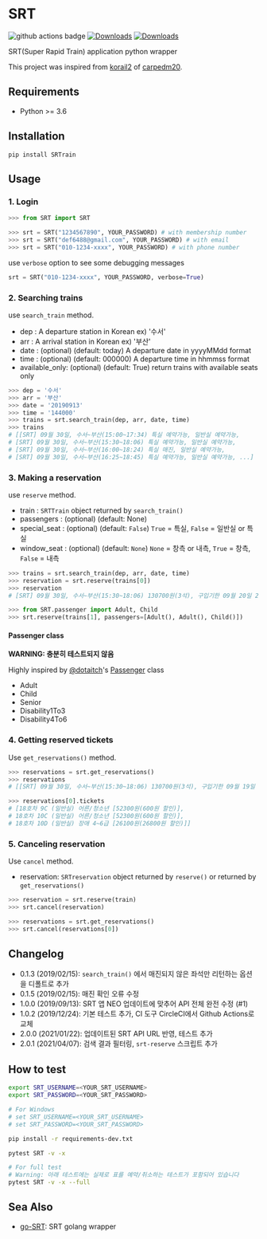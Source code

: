 # SRT

![github actions badge](https://github.com/ryanking13/SRT/workflows/Python%20package/badge.svg)
[![Downloads](https://pepy.tech/badge/srtrain)](https://pepy.tech/project/srtrain)
[![Downloads](https://pepy.tech/badge/srtrain/month)](https://pepy.tech/project/srtrain)

SRT(Super Rapid Train) application python wrapper

This project was inspired from [korail2](https://github.com/carpedm20/korail2) of [carpedm20](https://github.com/carpedm20).

## Requirements

- Python >= 3.6

## Installation

```
pip install SRTrain
```

## Usage

### 1. Login

```python
>>> from SRT import SRT

>>> srt = SRT("1234567890", YOUR_PASSWORD) # with membership number
>>> srt = SRT("def6488@gmail.com", YOUR_PASSWORD) # with email
>>> srt = SRT("010-1234-xxxx", YOUR_PASSWORD) # with phone number
```

use `verbose` option to see some debugging messages

```python
srt = SRT("010-1234-xxxx", YOUR_PASSWORD, verbose=True)
```

### 2. Searching trains

use `search_train` method.

- dep : A departure station in Korean ex) '수서'
- arr : A arrival station in Korean ex) '부산'
- date : (optional) (default: today) A departure date in yyyyMMdd format 
- time : (optional) (default: 000000) A departure time in hhmmss format 
- available_only: (optional) (default: True) return trains with available seats only 

```python
>>> dep = '수서'
>>> arr = '부산'
>>> date = '20190913'
>>> time = '144000'
>>> trains = srt.search_train(dep, arr, date, time)
>>> trains
# [[SRT] 09월 30일, 수서~부산(15:00~17:34) 특실 예약가능, 일반실 예약가능,
# [SRT] 09월 30일, 수서~부산(15:30~18:06) 특실 예약가능, 일반실 예약가능,
# [SRT] 09월 30일, 수서~부산(16:00~18:24) 특실 매진, 일반실 예약가능,
# [SRT] 09월 30일, 수서~부산(16:25~18:45) 특실 예약가능, 일반실 예약가능, ...]
```

### 3. Making a reservation

use `reserve` method.

- train : `SRTTrain` object returned by `search_train()`
- passengers : (optional) (default: None)
- special_seat : (optional) (default: `False`)  `True` = 특실, `False` = 일반실 or 특실
- window_seat : (optional) (default: `None`) `None` = 창측 or 내측, `True` = 창측, `False` = 내측

```python
>>> trains = srt.search_train(dep, arr, date, time)
>>> reservation = srt.reserve(trains[0])
>>> reservation
# [SRT] 09월 30일, 수서~부산(15:30~18:06) 130700원(3석), 구입기한 09월 20일 23:38

>>> from SRT.passenger import Adult, Child
>>> srt.reserve(trains[1], passengers=[Adult(), Adult(), Child()])
```

#### Passenger class

__WARNING: 충분히 테스트되지 않음__

Highly inspired by [@dotaitch](https://github.com/dotaitch)'s [Passenger](https://github.com/dotaitch/SRTpy/blob/master/SRTpy/srt.py#L221) class

- Adult
- Child
- Senior
- Disability1To3
- Disability4To6

### 4. Getting reserved tickets

Use `get_reservations()` method.

```python
>>> reservations = srt.get_reservations()
>>> reservations
# [[SRT] 09월 30일, 수서~부산(15:30~18:06) 130700원(3석), 구입기한 09월 19일 19:11]

>>> reservations[0].tickets
# [18호차 9C (일반실) 어른/청소년 [52300원(600원 할인)],
# 18호차 10C (일반실) 어른/청소년 [52300원(600원 할인)],
# 18호차 10D (일반실) 장애 4~6급 [26100원(26800원 할인)]]
```

### 5. Canceling reservation

Use `cancel` method.

- reservation: `SRTreservation` object returned by `reserve()` or  returned by `get_reservations()`

```python
>>> reservation = srt.reserve(train)
>>> srt.cancel(reservation)

>>> reservations = srt.get_reservations()
>>> srt.cancel(reservations[0])
```

## Changelog

- 0.1.3 (2019/02/15): `search_train()` 에서 매진되지 않은 좌석만 리턴하는 옵션을 디폴트로 추가
- 0.1.5 (2019/02/15): 매진 확인 오류 수정
- 1.0.0 (2019/09/13): SRT 앱 NEO 업데이트에 맞추어 API 전체 완전 수정 (#1)
- 1.0.2 (2019/12/24): 기본 테스트 추가, CI 도구 CircleCI에서 Github Actions로 교체
- 2.0.0 (2021/01/22): 업데이트된 SRT API URL 반영, 테스트 추가
- 2.0.1 (2021/04/07): 검색 결과 필터링, `srt-reserve` 스크립트 추가

## How to test

```sh
export SRT_USERNAME=<YOUR_SRT_USERNAME>
export SRT_PASSWORD=<YOUR_SRT_PASSWORD>

# For Windows
# set SRT_USERNAME=<YOUR_SRT_USERNAME>
# set SRT_PASSWORD=<YOUR_SRT_PASSWORD>

pip install -r requirements-dev.txt

pytest SRT -v -x

# For full test
# Warning: 아래 테스트에는 실제로 표를 예약/취소하는 테스트가 포함되어 있습니다
pytest SRT -v -x --full
```

## Sea Also

- [go-SRT](https://github.com/ryanking13/go-SRT): SRT golang wrapper
